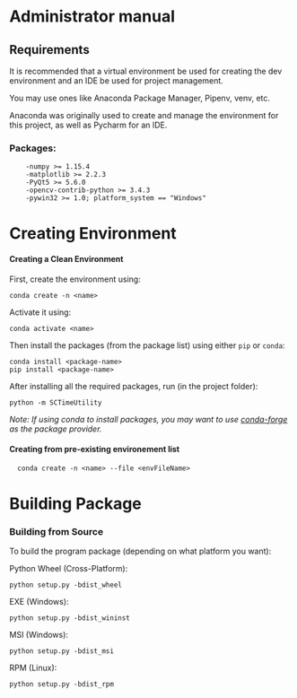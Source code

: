 # Administrator manual

## Requirements

It is recommended that a virtual environment be used for creating the dev environment and an IDE be used for project management.

You may use ones like Anaconda Package Manager, Pipenv, venv, etc.

Anaconda was originally used to create and manage the environment for this project, as well as Pycharm for an IDE.

### Packages:
        -numpy >= 1.15.4
        -matplotlib >= 2.2.3
        -PyQt5 >= 5.6.0
        -opencv-contrib-python >= 3.4.3
        -pywin32 >= 1.0; platform_system == "Windows"

# Creating Environment

#### Creating a Clean Environment

First, create the environment using:

    conda create -n <name>
    
Activate it using:

    conda activate <name>
    
Then install the packages (from the package list) using either `pip` or `conda`:

    conda install <package-name>
    pip install <package-name>
    
    
After installing all the required packages, run (in the project folder):

    python -m SCTimeUtility
    
_Note: If using conda to install packages, you may want to use [conda-forge](https://conda-forge.org) as the package provider._


#### Creating from pre-existing environement list

      conda create -n <name> --file <envFileName>

# Building Package

### Building from Source

To build the program package (depending on what platform you want):

Python Wheel (Cross-Platform):
    
    python setup.py -bdist_wheel

EXE (Windows):

    python setup.py -bdist_wininst

MSI (Windows):

    python setup.py -bdist_msi

RPM (Linux):

    python setup.py -bdist_rpm
    